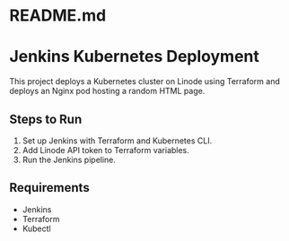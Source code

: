 # README.md
# Jenkins Kubernetes Deployment

This project deploys a Kubernetes cluster on Linode using Terraform and deploys an Nginx pod hosting a random HTML page.

## Steps to Run
1. Set up Jenkins with Terraform and Kubernetes CLI.
2. Add Linode API token to Terraform variables.
3. Run the Jenkins pipeline.

## Requirements
- Jenkins
- Terraform
- Kubectl